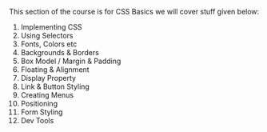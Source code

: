This section of the course is for CSS Basics we will cover stuff given below:
1. Implementing CSS
2. Using Selectors
3. Fonts, Colors etc
4. Backgrounds & Borders
5. Box Model / Margin & Padding
6. Floating & Alignment
7. Display Property
8. Link & Button Styling
9. Creating Menus
10. Positioning
11. Form Styling
12. Dev Tools
